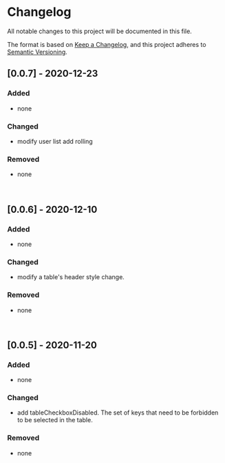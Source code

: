 # Changelog
All notable changes to this project will be documented in this file.

The format is based on [Keep a Changelog](https://keepachangelog.com/en/1.0.0/),
and this project adheres to [Semantic Versioning](https://semver.org/spec/v2.0.0.html).

## [0.0.7] - 2020-12-23

### Added

- none

### Changed

- modify user list add rolling

### Removed

- none

&nbsp;

## [0.0.6] - 2020-12-10

### Added

- none

### Changed

- modify a table's header style change.

### Removed

- none

&nbsp;

## [0.0.5] - 2020-11-20

### Added

- none

### Changed

- add tableCheckboxDisabled. The set of keys that need to be forbidden to be selected in the table.

### Removed

- none

&nbsp;

